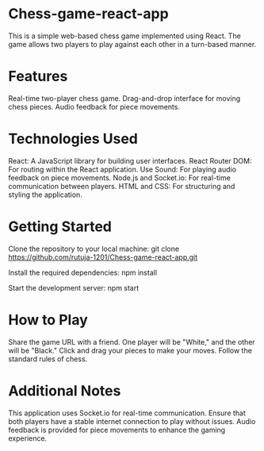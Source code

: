 # Chess-game-react-app

This is a simple web-based chess game implemented using React. The game allows two players to play against each other in a turn-based manner.

# Features
Real-time two-player chess game.
Drag-and-drop interface for moving chess pieces.
Audio feedback for piece movements.

# Technologies Used
React: A JavaScript library for building user interfaces.
React Router DOM: For routing within the React application.
Use Sound: For playing audio feedback on piece movements.
Node.js and Socket.io: For real-time communication between players.
HTML and CSS: For structuring and styling the application.

# Getting Started
Clone the repository to your local machine:
git clone https://github.com/rutuja-1201/Chess-game-react-app.git

Install the required dependencies:
npm install

Start the development server:
npm start

# How to Play
Share the game URL with a friend.
One player will be "White," and the other will be "Black."
Click and drag your pieces to make your moves.
Follow the standard rules of chess.

# Additional Notes
This application uses Socket.io for real-time communication. Ensure that both players have a stable internet connection to play without issues.
Audio feedback is provided for piece movements to enhance the gaming experience.
